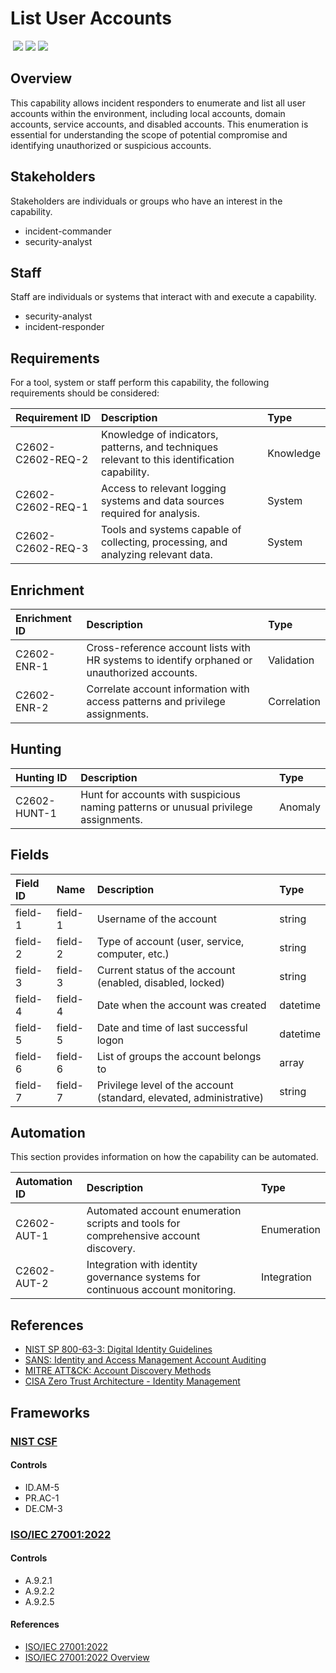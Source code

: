# List User Accounts
&nbsp;![](https://img.shields.io/badge/ID-C2602-blue)&nbsp;![](https://img.shields.io/badge/Phase-Identification_%28P0002%29-blue)&nbsp;![](https://img.shields.io/badge/Category-Identity-blue)
## Overview
This capability allows incident responders to enumerate and list all user accounts within the environment, including local accounts, domain accounts, service accounts, and disabled accounts. This enumeration is essential for understanding the scope of potential compromise and identifying unauthorized or suspicious accounts.

## Stakeholders
Stakeholders are individuals or groups who have an interest in the capability.

- incident-commander
- security-analyst

## Staff
Staff are individuals or systems that interact with and execute a capability.

- security-analyst
- incident-responder

## Requirements
For a tool, system or staff perform this capability, the following requirements should be considered:

| Requirement ID | Description | Type |
| :--- | :--- | :--- |
| C2602-C2602-REQ-2 | Knowledge of indicators, patterns, and techniques relevant to this identification capability. | Knowledge|
| C2602-C2602-REQ-1 | Access to relevant logging systems and data sources required for analysis. | System|
| C2602-C2602-REQ-3 | Tools and systems capable of collecting, processing, and analyzing relevant data. | System|

## Enrichment
| Enrichment ID | Description | Type |
| :--- | :--- | :--- |
| C2602-ENR-1 | Cross-reference account lists with HR systems to identify orphaned or unauthorized accounts. | Validation |
| C2602-ENR-2 | Correlate account information with access patterns and privilege assignments. | Correlation |

## Hunting
| Hunting ID | Description | Type |
| :--- | :--- | :--- |
| C2602-HUNT-1 | Hunt for accounts with suspicious naming patterns or unusual privilege assignments. | Anomaly |

## Fields
| Field ID | Name | Description | Type |
| :--- | :--- | :--- | :--- |
| field-1 | field-1 | Username of the account | string |
| field-2 | field-2 | Type of account (user, service, computer, etc.) | string |
| field-3 | field-3 | Current status of the account (enabled, disabled, locked) | string |
| field-4 | field-4 | Date when the account was created | datetime |
| field-5 | field-5 | Date and time of last successful logon | datetime |
| field-6 | field-6 | List of groups the account belongs to | array |
| field-7 | field-7 | Privilege level of the account (standard, elevated, administrative) | string |

## Automation
This section provides information on how the capability can be automated.

| Automation ID | Description | Type |
| :--- | :--- | :--- |
| C2602-AUT-1 | Automated account enumeration scripts and tools for comprehensive account discovery. | Enumeration |
| C2602-AUT-2 | Integration with identity governance systems for continuous account monitoring. | Integration |

## References

- [NIST SP 800-63-3: Digital Identity Guidelines](https://csrc.nist.gov/publications/detail/sp/800-63/3/final)
- [SANS: Identity and Access Management Account Auditing](https://www.sans.org/white-papers/36287/)
- [MITRE ATT&CK: Account Discovery Methods](https://attack.mitre.org/techniques/T1087/)
- [CISA Zero Trust Architecture - Identity Management](https://www.cisa.gov/sites/default/files/publications/CISA_Insights_Implementing_a_Zero_Trust_Architecture.pdf)
## Frameworks
### [NIST CSF](../frameworks/F0003.md)

#### Controls

- ID.AM-5 
- PR.AC-1 
- DE.CM-3 

### [ISO/IEC 27001:2022](../frameworks/F0002.md)

#### Controls

- A.9.2.1 
- A.9.2.2 
- A.9.2.5 

#### References

- [ISO/IEC 27001:2022](https://www.iso.org/standard/82875.html)
- [ISO/IEC 27001:2022 Overview](https://www.iso.org/isoiec-27001-information-security.html)